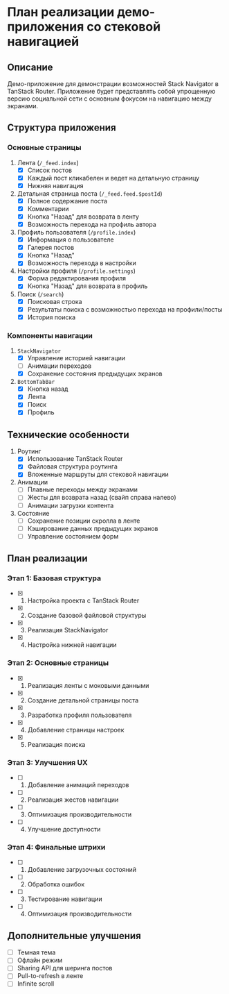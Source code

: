 # План реализации демо-приложения со стековой навигацией

## Описание
Демо-приложение для демонстрации возможностей Stack Navigator в TanStack Router. Приложение будет представлять собой упрощенную версию социальной сети с основным фокусом на навигацию между экранами.

## Структура приложения

### Основные страницы
1. Лента (`/_feed.index`)
   - [x] Список постов
   - [x] Каждый пост кликабелен и ведет на детальную страницу
   - [x] Нижняя навигация

2. Детальная страница поста (`/_feed.feed.$postId`)
   - [x] Полное содержание поста
   - [x] Комментарии
   - [x] Кнопка "Назад" для возврата в ленту
   - [x] Возможность перехода на профиль автора

3. Профиль пользователя (`/profile.index`)
   - [x] Информация о пользователе
   - [x] Галерея постов
   - [x] Кнопка "Назад"
   - [x] Возможность перехода в настройки

4. Настройки профиля (`/profile.settings`)
   - [x] Форма редактирования профиля
   - [x] Кнопка "Назад" для возврата в профиль

5. Поиск (`/search`)
   - [x] Поисковая строка
   - [x] Результаты поиска с возможностью перехода на профили/посты
   - [x] История поиска

### Компоненты навигации
1. `StackNavigator`
   - [x] Управление историей навигации
   - [ ] Анимации переходов
   - [x] Сохранение состояния предыдущих экранов

2. `BottomTabBar`
   - [x] Кнопка назад
   - [x] Лента
   - [x] Поиск
   - [x] Профиль

## Технические особенности
1. Роутинг
   - [x] Использование TanStack Router
   - [x] Файловая структура роутинга
   - [x] Вложенные маршруты для стековой навигации

2. Анимации
   - [ ] Плавные переходы между экранами
   - [ ] Жесты для возврата назад (свайп справа налево)
   - [ ] Анимации загрузки контента

3. Состояние
   - [ ] Сохранение позиции скролла в ленте
   - [ ] Кэширование данных предыдущих экранов
   - [ ] Управление состоянием форм

## План реализации

### Этап 1: Базовая структура
- [x] 1. Настройка проекта с TanStack Router
- [x] 2. Создание базовой файловой структуры
- [x] 3. Реализация StackNavigator
- [x] 4. Настройка нижней навигации

### Этап 2: Основные страницы
- [x] 1. Реализация ленты с моковыми данными
- [x] 2. Создание детальной страницы поста
- [x] 3. Разработка профиля пользователя
- [x] 4. Добавление страницы настроек
- [x] 5. Реализация поиска

### Этап 3: Улучшения UX
- [ ] 1. Добавление анимаций переходов
- [ ] 2. Реализация жестов навигации
- [ ] 3. Оптимизация производительности
- [ ] 4. Улучшение доступности

### Этап 4: Финальные штрихи
- [ ] 1. Добавление загрузочных состояний
- [ ] 2. Обработка ошибок
- [ ] 3. Тестирование навигации
- [ ] 4. Оптимизация производительности

## Дополнительные улучшения
- [ ] Темная тема
- [ ] Офлайн режим
- [ ] Sharing API для шеринга постов
- [ ] Pull-to-refresh в ленте
- [ ] Infinite scroll 